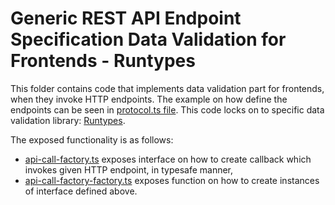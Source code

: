 # Generic REST API Endpoint Specification Data Validation for Frontends - Runtypes
This folder contains code that implements data validation part for frontends, when they invoke HTTP endpoints.
The example on how define the endpoints can be seen in [protocol.ts file](../../../protocol.ts).
This code locks on to specific data validation library: [Runtypes](https://github.com/pelotom/runtypes).

The exposed functionality is as follows:
- [api-call-factory.ts](./api-call-factory.ts) exposes interface on how to create callback which invokes given HTTP endpoint, in typesafe manner,
- [api-call-factory-factory.ts](api-call-factory-factory.ts) exposes function on how to create instances of interface defined above.

